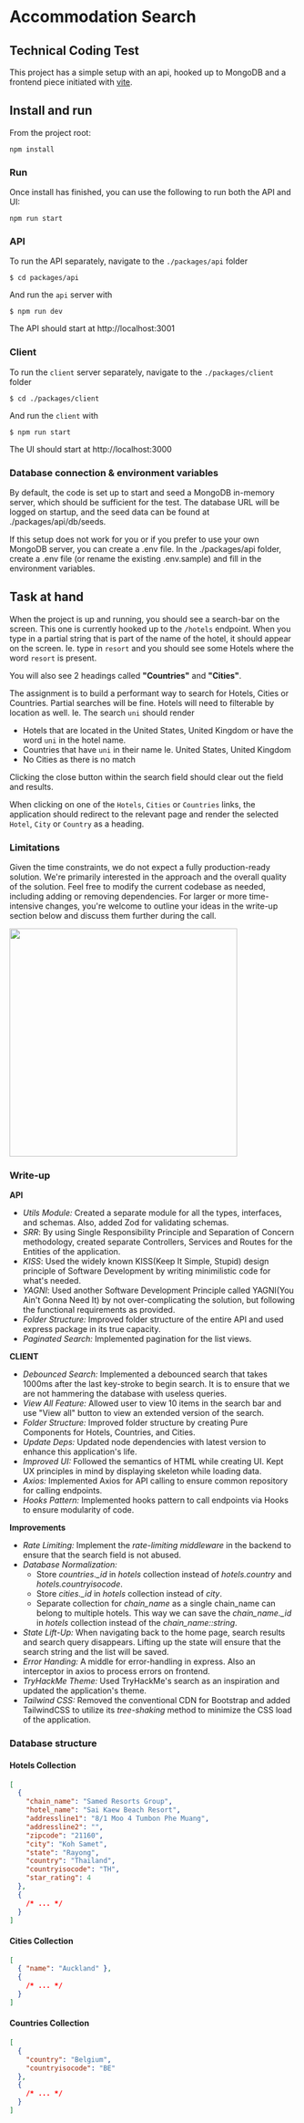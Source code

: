 # Accommodation Search

## Technical Coding Test

This project has a simple setup with an api, hooked up to MongoDB and a frontend piece initiated with [vite](https://vitejs.dev/).

## Install and run

From the project root:

```
npm install
```

### Run

Once install has finished, you can use the following to run both the API and UI:

```
npm run start
```

### API

To run the API separately, navigate to the `./packages/api` folder

```
$ cd packages/api
```

And run the `api` server with

```
$ npm run dev
```

The API should start at http://localhost:3001

### Client

To run the `client` server separately, navigate to the `./packages/client` folder

```
$ cd ./packages/client
```

And run the `client` with

```
$ npm run start
```

The UI should start at http://localhost:3000

### Database connection & environment variables

By default, the code is set up to start and seed a MongoDB in-memory server, which should be sufficient for the test. The database URL will be logged on startup, and the seed data can be found at ./packages/api/db/seeds.

If this setup does not work for you or if you prefer to use your own MongoDB server, you can create a .env file. In the ./packages/api folder, create a .env file (or rename the existing .env.sample) and fill in the environment variables.

## Task at hand

When the project is up and running, you should see a search-bar on the screen. This one is currently hooked up to the `/hotels` endpoint.
When you type in a partial string that is part of the name of the hotel, it should appear on the screen.
Ie. type in `resort` and you should see some Hotels where the word `resort` is present.

You will also see 2 headings called **"Countries"** and **"Cities"**.

The assignment is to build a performant way to search for Hotels, Cities or Countries.
Partial searches will be fine. Hotels will need to filterable by location as well.
Ie. The search `uni` should render

- Hotels that are located in the United States, United Kingdom or have the word `uni` in the hotel name.
- Countries that have `uni` in their name Ie. United States, United Kingdom
- No Cities as there is no match

Clicking the close button within the search field should clear out the field and results.

When clicking on one of the `Hotels`, `Cities` or `Countries` links, the application should redirect to the relevant page and render the selected `Hotel`, `City` or `Country` as a heading.

### Limitations

Given the time constraints, we do not expect a fully production-ready solution. We're primarily interested in the approach and the overall quality of the solution. 
Feel free to modify the current codebase as needed, including adding or removing dependencies. 
For larger or more time-intensive changes, you're welcome to outline your ideas in the write-up section below and discuss them further during the call.

<img src="./assets/search-example.png" width="400px" />

### Write-up

<!-- Write-up/conclusion section -->

**API**
- *Utils Module:* Created a separate module for all the types, interfaces, and schemas. Also, added Zod for validating schemas. 
- *SRR*: By using Single Responsibility Principle and Separation of Concern methodology, created separate Controllers, Services and Routes for the Entities of the application.
- *KISS*: Used the widely known KISS(Keep It Simple, Stupid) design principle of Software Development by writing minimilistic code for what's needed. 
- *YAGNI*: Used another Software Development Principle called YAGNI(You Ain't Gonna Need It) by not over-complicating the solution, but following the functional requirements as provided. 
- *Folder Structure:* Improved folder structure of the entire API and used express package in its true capacity. 
- *Paginated Search:* Implemented pagination for the list views. 

**CLIENT**
- *Debounced Search:* Implemented a debounced search that takes 1000ms after the last key-stroke to begin search. It is to ensure that we are not hammering the database with useless queries. 
- *View All Feature:* Allowed user to view 10 items in the search bar and use "View all" button to view an extended version of the search.
- *Folder Structure:* Improved folder structure by creating Pure Components for Hotels, Countries, and Cities. 
- *Update Deps:* Updated node dependencies with latest version to enhance this application's life.
- *Improved UI:* Followed the semantics of HTML while creating UI. Kept UX principles in mind by displaying skeleton while loading data.
- *Axios:* Implemented Axios for API calling to ensure common repository for calling endpoints. 
- *Hooks Pattern:* Implemented hooks pattern to call endpoints via Hooks to ensure modularity of code. 

**Improvements**
- *Rate Limiting:* Implement the *rate-limiting middleware* in the backend to ensure that the search field is not abused. 
- *Database Normalization:* 
  - Store *countries._id* in *hotels* collection instead of *hotels.country* and *hotels.countryisocode*.
  - Store *cities._id* in *hotels* collection instead of *city*.
  - Separate collection for *chain_name* as a single chain_name can belong to multiple hotels. This way we can save the *chain_name._id* in *hotels* collection instead of the *chain_name::string*. 
- *State Lift-Up:* When navigating back to the home page, search results and search query disappears. Lifting up the state will ensure that the search string and the list will be saved.
- *Error Handing:* A middle for error-handling in express. Also an interceptor in axios to process errors on frontend. 
- *TryHackMe Theme:* Used TryHackMe's search as an inspiration and updated the application's theme. 
- *Tailwind CSS:* Removed the conventional CDN for Bootstrap and added TailwindCSS to utilize its *tree-shaking* method to minimize the CSS load of the application. 

### Database structure

#### Hotels Collection

```json
[
  {
    "chain_name": "Samed Resorts Group",
    "hotel_name": "Sai Kaew Beach Resort",
    "addressline1": "8/1 Moo 4 Tumbon Phe Muang",
    "addressline2": "",
    "zipcode": "21160",
    "city": "Koh Samet",
    "state": "Rayong",
    "country": "Thailand",
    "countryisocode": "TH",
    "star_rating": 4
  },
  {
    /* ... */
  }
]
```

#### Cities Collection

```json
[
  { "name": "Auckland" },
  {
    /* ... */
  }
]
```

#### Countries Collection

```json
[
  {
    "country": "Belgium",
    "countryisocode": "BE"
  },
  {
    /* ... */
  }
]
```
